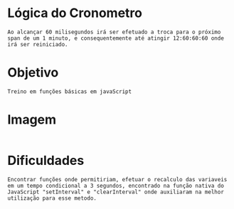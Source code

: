 # Lógica do Cronometro

    Ao alcançar 60 milisegundos irá ser efetuado a troca para o próximo span de um 1 minuto, e consequentemente até atingir 12:60:60:60 onde irá ser reiniciado.

# Objetivo

    Treino em funções básicas em javaScript

# Imagem

<img src="">

# Dificuldades

    Encontrar funções onde permitiriam, efetuar o recalculo das variaveis em um tempo condicional a 3 segundos, encontrado na função nativa do JavaScript "setInterval" e "clearInterval" onde auxiliaram na melhor utilização para esse metodo.